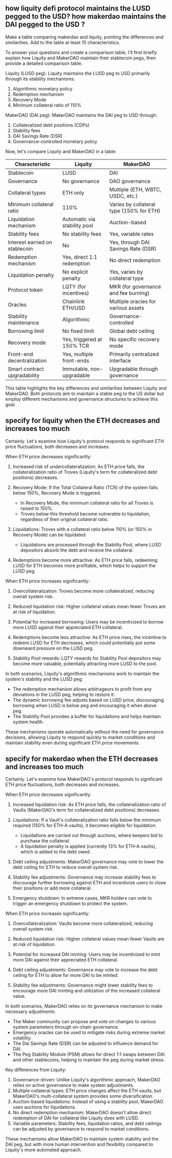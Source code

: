 

## how liquity defi protocol maintains the LUSD pegged to the USD? how makerdao maintains the DAI pegged to the USD ?
Make a table comparing makerdao and liquity, pointing the differences and similarities. Add to the table at least 15 characteristics.

To answer your questions and create a comparison table, I'll first briefly explain how Liquity and MakerDAO maintain their stablecoin pegs, then provide a detailed comparison table.

Liquity (LUSD peg):
Liquity maintains the LUSD peg to USD primarily through its stability mechanisms:
1. Algorithmic monetary policy
2. Redemption mechanism
3. Recovery Mode
4. Minimum collateral ratio of 110%

MakerDAO (DAI peg):
MakerDAO maintains the DAI peg to USD through:
1. Collateralized debt positions (CDPs)
2. Stability fees
3. DAI Savings Rate (DSR)
4. Governance-controlled monetary policy

Now, let's compare Liquity and MakerDAO in a table:

| Characteristic | Liquity | MakerDAO |
|----------------|---------|----------|
| Stablecoin | LUSD | DAI |
| Governance | No governance | DAO governance |
| Collateral types | ETH only | Multiple (ETH, WBTC, USDC, etc.) |
| Minimum collateral ratio | 110% | Varies by collateral type (150% for ETH) |
| Liquidation mechanism | Automatic via stability pool | Auction-based |
| Stability fees | No stability fees | Yes, variable rates |
| Interest earned on stablecoin | No | Yes, through DAI Savings Rate (DSR) |
| Redemption mechanism | Yes, direct 1:1 redemption | No direct redemption |
| Liquidation penalty | No explicit penalty | Yes, varies by collateral type |
| Protocol token | LQTY (for incentives) | MKR (for governance and fee burning) |
| Oracles | Chainlink ETH/USD | Multiple oracles for various assets |
| Stability maintenance | Algorithmic | Governance-controlled |
| Borrowing limit | No fixed limit | Global debt ceiling |
| Recovery mode | Yes, triggered at 150% TCR | No specific recovery mode |
| Front-end decentralization | Yes, multiple front-ends | Primarily centralized interface |
| Smart contract upgradability | Immutable, non-upgradable | Upgradable through governance |

This table highlights the key differences and similarities between Liquity and MakerDAO. Both protocols aim to maintain a stable peg to the US dollar but employ different mechanisms and governance structures to achieve this goal.


## specify for liquity when the ETH decreases and increases too much

Certainly. Let's examine how Liquity's protocol responds to significant ETH price fluctuations, both decreases and increases.

When ETH price decreases significantly:

1. Increased risk of undercollateralization: As ETH price falls, the collateralization ratio of Troves (Liquity's term for collateralized debt positions) decreases.

2. Recovery Mode: If the Total Collateral Ratio (TCR) of the system falls below 150%, Recovery Mode is triggered.
   - In Recovery Mode, the minimum collateral ratio for all Troves is raised to 150%.
   - Troves below this threshold become vulnerable to liquidation, regardless of their original collateral ratio.

3. Liquidations: Troves with a collateral ratio below 110% (or 150% in Recovery Mode) can be liquidated.
   - Liquidations are processed through the Stability Pool, where LUSD depositors absorb the debt and receive the collateral.

4. Redemptions become more attractive: As ETH price falls, redeeming LUSD for ETH becomes more profitable, which helps to support the LUSD peg.

When ETH price increases significantly:

1. Overcollateralization: Troves become more collateralized, reducing overall system risk.

2. Reduced liquidation risk: Higher collateral values mean fewer Troves are at risk of liquidation.

3. Potential for increased borrowing: Users may be incentivized to borrow more LUSD against their appreciated ETH collateral.

4. Redemptions become less attractive: As ETH price rises, the incentive to redeem LUSD for ETH decreases, which could potentially put some downward pressure on the LUSD peg.

5. Stability Pool rewards: LQTY rewards for Stability Pool depositors may become more valuable, potentially attracting more LUSD to the pool.

In both scenarios, Liquity's algorithmic mechanisms work to maintain the system's stability and the LUSD peg:

- The redemption mechanism allows arbitrageurs to profit from any deviations in the LUSD peg, helping to restore it.
- The dynamic borrowing fee adjusts based on LUSD price, discouraging borrowing when LUSD is below peg and encouraging it when above peg.
- The Stability Pool provides a buffer for liquidations and helps maintain system health.

These mechanisms operate automatically without the need for governance decisions, allowing Liquity to respond quickly to market conditions and maintain stability even during significant ETH price movements.

## specify for makerdao when the ETH decreases and increases too much

Certainly. Let's examine how MakerDAO's protocol responds to significant ETH price fluctuations, both decreases and increases.

When ETH price decreases significantly:

1. Increased liquidation risk: As ETH price falls, the collateralization ratio of Vaults (MakerDAO's term for collateralized debt positions) decreases.

2. Liquidations: If a Vault's collateralization ratio falls below the minimum required (150% for ETH-A vaults), it becomes eligible for liquidation.
   - Liquidations are carried out through auctions, where keepers bid to purchase the collateral.
   - A liquidation penalty is applied (currently 13% for ETH-A vaults), which is added to the debt owed.

3. Debt ceiling adjustments: MakerDAO governance may vote to lower the debt ceiling for ETH to reduce overall system risk.

4. Stability fee adjustments: Governance may increase stability fees to discourage further borrowing against ETH and incentivize users to close their positions or add more collateral.

5. Emergency shutdown: In extreme cases, MKR holders can vote to trigger an emergency shutdown to protect the system.

When ETH price increases significantly:

1. Overcollateralization: Vaults become more collateralized, reducing overall system risk.

2. Reduced liquidation risk: Higher collateral values mean fewer Vaults are at risk of liquidation.

3. Potential for increased DAI minting: Users may be incentivized to mint more DAI against their appreciated ETH collateral.

4. Debt ceiling adjustments: Governance may vote to increase the debt ceiling for ETH to allow for more DAI to be minted.

5. Stability fee adjustments: Governance might lower stability fees to encourage more DAI minting and utilization of the increased collateral value.

In both scenarios, MakerDAO relies on its governance mechanism to make necessary adjustments:

- The Maker community can propose and vote on changes to various system parameters through on-chain governance.
- Emergency oracles can be used to mitigate risks during extreme market volatility.
- The Dai Savings Rate (DSR) can be adjusted to influence demand for DAI.
- The Peg Stability Module (PSM) allows for direct 1:1 swaps between DAI and other stablecoins, helping to maintain the peg during market stress.

Key differences from Liquity:

1. Governance-driven: Unlike Liquity's algorithmic approach, MakerDAO relies on active governance to make system adjustments.
2. Multiple collateral types: ETH price changes affect the ETH vaults, but MakerDAO's multi-collateral system provides some diversification.
3. Auction-based liquidations: Instead of using a stability pool, MakerDAO uses auctions for liquidations.
4. No direct redemption mechanism: MakerDAO doesn't allow direct redemption of DAI for collateral like Liquity does with LUSD.
5. Variable parameters: Stability fees, liquidation ratios, and debt ceilings can be adjusted by governance to respond to market conditions.

These mechanisms allow MakerDAO to maintain system stability and the DAI peg, but with more human intervention and flexibility compared to Liquity's more automated approach.
